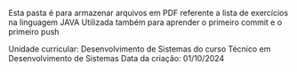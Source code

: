 Esta pasta é para armazenar arquivos em PDF referente a lista de exercícios na linguagem JAVA 
Utilizada também para aprender o primeiro commit e o primeiro push

Unidade curricular: Desenvolvimento de Sistemas do curso Técnico em Desenvolvimento de Sistemas 
Data da criação: 01/10/2024 
